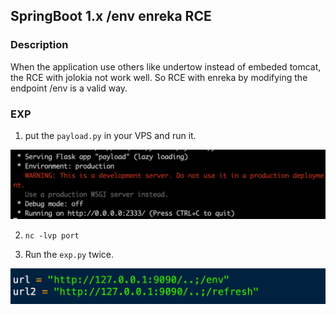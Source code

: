 ## SpringBoot 1.x /env enreka RCE

### Description
When the application use others like undertow instead of embeded tomcat, the RCE with jolokia not work well. So RCE with enreka by modifying the endpoint /env is a valid way.

### EXP
1. put the ```payload.py``` in your VPS and run it. 

![](./1.png)

2. ```nc -lvp port```

3. Run the ```exp.py``` twice.

![](./2.png)


